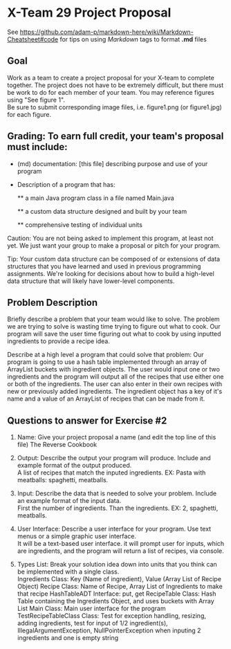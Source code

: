# X-Team 29 Project Proposal

See https://github.com/adam-p/markdown-here/wiki/Markdown-Cheatsheet#code for tips on using *Markdown* tags to format __.md__ files

## Goal

Work as a team to create a project proposal for your X-team to complete together.
The project does not have to be extremely difficult,
but there must be work to do for each member of your team.
You may reference figures using "See figure 1".  
Be sure to submit corresponding image files, i.e. figure1.png (or figure1.jpg) for each figure.

## Grading: To earn full credit, your team's proposal must include:

* (md) documentation: [this file] describing purpose and use of your program

* Description of a program that has:

  ** a main Java program class in a file named Main.java
  
  ** a custom data structure designed and built by your team
  
  ** comprehensive testing of individual units
  
 Caution: You are not being asked to implement this program, at least not yet. 
 We just want your group to make a proposal or pitch for your program.
 
 Tip: Your custom data structure can be composed of or extensions of data structures that you have learned and used in previous programming assignments.  We're looking for decisions about how to build a high-level data structure that will likely have lower-level components.

## Problem Description
Briefly describe a problem that your team would like to solve.
The problem we are trying to solve is wasting time trying to figure out what to cook. Our program will save the user time figuring out what to cook by using inputted ingredients to provide a recipe idea.

Describe at a high level a program that could solve that problem:
Our program is going to use a hash table implemented through an array of ArrayList buckets with ingredient objects. The user would input one or two ingredients and the program will output all of the recipes that use either one or both of the ingredients. The user can also enter in their own recipes with new or previously added ingredients. The ingredient object has a key of it's name and a value of an ArrayList of recipes that can be made from it.

## Questions to answer for Exercise #2

1. Name: Give your project proposal a name (and edit the top line of this file)
The Reverse Cookbook


2. Output: Describe the output your program will produce.  Include and example format of the output produced.<br/>A list of recipes that match the inputed ingredients. EX: Pasta with meatballs: spaghetti, meatballs.  


3. Input: Describe the data that is needed to solve your problem. Include an example format of the input data.<br/>
First the number of ingredients. Than the ingredients. EX: 2, spaghetti, meatballs.

4. User Interface: Describe a user interface for your program.  Use text menus or a simple graphic user interface.<br/>
It will be a text-based user interface. it will prompt user for inputs, which are ingredients, and the program will return 
a list of recipes, via console. 


5. Types List: Break your solution idea down into units that you think can be implemented with a single class.<br/>
Ingredients Class: Key (Name of ingredient), Value (Array List of Recipe Object)
Recipe Class: Name of Recipe, Array List of Ingredients to make that recipe
HashTableADT Interface: put, get
RecipeTable Class: Hash Table containing the Ingredients Object, and uses buckets with Array List
Main Class: Main user interface for the program
TestRecipeTableClass Class: Test for exception handling, resizing, adding ingredients, test for input of 1/2 ingredient(s), IllegalArgumentException, NullPointerException when inputing 2 ingredients and one is empty string

